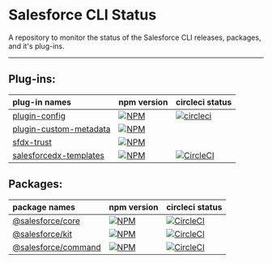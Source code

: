 # Salesforce CLI Status
A repository to monitor the status of the Salesforce CLI releases, packages, and it's plug-ins.          
***

## Plug-ins:

| plug-in names | npm version | circleci status |
| :---         |     :---      |          :--- |
| [plugin-config](https://github.com/salesforcecli/plugin-config)   | [![NPM](https://img.shields.io/npm/v/@salesforce/plugin-config.svg)](https://www.npmjs.com/package/@salesforce/plugin-config)     | [![circleci](https://circleci.com/gh/salesforcecli/plugin-config.svg?style=svg)](https://app.circleci.com/pipelines/github/salesforcecli/plugin-config)    |
| [plugin-custom-metadata](https://github.com/salesforcecli/plugin-custom-metadata)     | [![NPM](https://img.shields.io/npm/v/@salesforce/plugin-custom-metadata.svg)](https://www.npmjs.com/package/@salesforce/plugin-custom-metadata) 
| [sfdx-trust](https://www.npmjs.com/package/@salesforce/sfdx-trust)    | [![NPM](https://img.shields.io/npm/v/@salesforce/sfdx-trust.svg)](https://www.npmjs.com/package/@salesforce/sfdx-trust)       | <!-- cirleci status -->      |
| [salesforcedx-templates](https://github.com/forcedotcom/salesforcedx-templates)     | [![NPM](https://img.shields.io/npm/v/salesforcedx-templates.svg)](https://www.npmjs.com/package/salesforcedx-templates)      | [![CircleCI](https://circleci.com/gh/forcedotcom/salesforcedx-templates/tree/master.svg?style=svg)](https://circleci.com/gh/forcedotcom/salesforcedx-templates/tree/master)       |

## Packages:
| package names | npm version    | circleci status  |
| :---         |     :---      |          :---   |
| [@salesforce/core](https://github.com/forcedotcom/sfdx-core) | [![NPM](https://img.shields.io/npm/v/@salesforce/core.svg)](https://www.npmjs.com/package/@salesforce/core) | [![CircleCI](https://circleci.com/gh/forcedotcom/sfdx-core.svg?style=svg&circle-token=2377ca31221869e9d13448313620486da80e595f)](https://circleci.com/gh/forcedotcom/sfdx-core)|
| [@salesforce/kit](https://github.com/forcedotcom/sfdx-dev-packages)| [![NPM](https://img.shields.io/npm/v/@salesforce/kit.svg)](https://www.npmjs.com/package/@salesforce/kit)|[![CircleCI](https://circleci.com/gh/forcedotcom/sfdx-dev-packages.svg?style=svg)](https://github.com/forcedotcom/sfdx-dev-packages) |
|[@salesforce/command](https://github.com/salesforce/cli-packages) | [![NPM](https://img.shields.io/npm/v/@salesforce/command.svg)](https://www.npmjs.com/package/@salesforce/command) | [![CircleCI](https://circleci.com/gh/forcedotcom/cli-packages.svg?style=svg&circle-token=c0b10c691c5b68284d942f3f8bde7e281b0f31a8)](https://circleci.com/gh/forcedotcom/cli-packages)|

<!-- 
Example markup for table
| Plug-in name | npm version    | circleci status  |
| :---         |     :---:      |          :---:   |
| name         | npm badge       | circleci badge  |
| name         | npm badge       | circleci badge  |
| name         | npm badge       | circleci badge  |
| name         | npm badge       | circleci badge  | 
-->